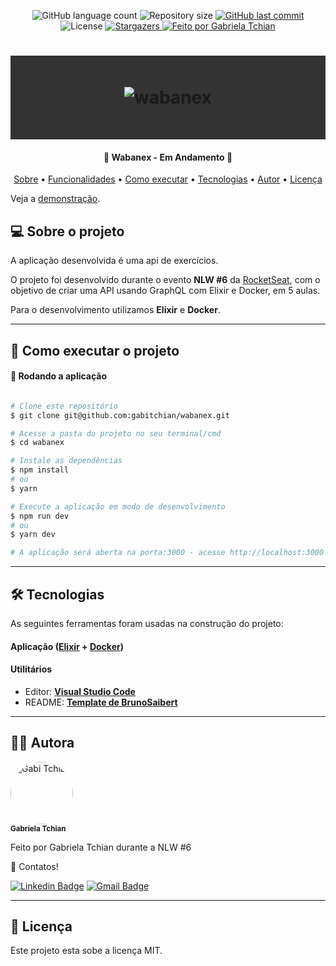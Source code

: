 <!-- # Wabanex

To start your Phoenix server:

- Install dependencies with `mix deps.get`
- Create and migrate your database with `mix ecto.setup`
- create migrations: `mix ecto.gen.migration create_users_table`
- run migrations: `mix ecto.migrate`
- drop banco: `mix ecto.reset`
- Start Phoenix endpoint with `mix phx.server`
- Terminal Iterativo: `iex -S mix`

Now you can visit [`localhost:4000`](http://localhost:4000) from your browser.

Ready to run in production? Please [check our deployment guides](https://hexdocs.pm/phoenix/deployment.html).

## Learn more

- Official website: https://www.phoenixframework.org/
- Guides: https://hexdocs.pm/phoenix/overview.html
- Docs: https://hexdocs.pm/phoenix
- Forum: https://elixirforum.com/c/phoenix-forum
- Source: https://github.com/phoenixframework/phoenix -->

<p align="center">
  <img alt="GitHub language count" src="https://img.shields.io/github/languages/count/gabitchian/wabanex?color=%2304D361&style=for-the-badge">

  <img alt="Repository size" src="https://img.shields.io/github/repo-size/gabitchian/wabanex?style=for-the-badge">

  <a href="https://github.com/gabitchian/wabanex/commits/main">
    <img alt="GitHub last commit" src="https://img.shields.io/github/last-commit/gabitchian/wabanex?style=for-the-badge">
  </a>

   <img alt="License" src="https://img.shields.io/badge/license-MIT-brightgreen?style=for-the-badge">
   <a href="https://github.com/gabitchian/wabanex/stargazers">
    <img alt="Stargazers" src="https://img.shields.io/github/stars/gabitchian/wabanex?style=for-the-badge">
  </a>

  <a href="https://github.com/gabitchian">
    <img alt="Feito por Gabriela Tchian" src="https://img.shields.io/badge/feito%20por-Gabi%20Tchian-%231b9?style=for-the-badge">
  </a>

</p>
<h1 align="center" style="padding: 50px; background: #333333;">
    <img alt="wabanex" title="#wabanex" src="https://raw.githubusercontent.com/gabitchian/wabanex/main/public/logo-full.svg" />
</h1>

<h4 align="center">
	🏁  Wabanex - Em Andamento 🏁
</h4>

<p align="center">
 <a href="#--sobre-o-projeto">Sobre</a> •
 <a href="#-%EF%B8%8F-funcionalidades">Funcionalidades</a> •
 <a href="#--como-executar-o-projeto">Como executar</a> •
 <a href="#--tecnologias">Tecnologias</a> •
 <a href="#--autor">Autor</a> •
 <a href="#--licença">Licença</a>
</p>

Veja a [demonstração](https://move-it-desafios-gabitchian.vercel.app/).

## [](https://github.com/gabitchian/wabanex#--sobre-o-projeto) 💻 Sobre o projeto

A aplicação desenvolvida é uma api de exercícios.

O projeto foi desenvolvido durante o evento **NLW #6** da [RocketSeat](https://rocketseat.com.br/), com o objetivo de criar uma API usando GraphQL com Elixir e Docker, em 5 aulas.

Para o desenvolvimento utilizamos **Elixir** e **Docker**.

---

## [](https://github.com/gabitchian/wabanex#--como-executar-o-projeto) 🚀 Como executar o projeto

<!-- ### Pré-requisitos

Antes de começar, você vai precisar ter instalado em sua máquina as seguintes ferramentas:
[Git](https://git-scm.com), [Node.js](https://nodejs.org/en/).
Além disso, é bom ter um editor para trabalhar com o código como [VSCode](https://code.visualstudio.com/). -->

#### 🧭 Rodando a aplicação

```bash

# Clone este repositório
$ git clone git@github.com:gabitchian/wabanex.git

# Acesse a pasta do projeto no seu terminal/cmd
$ cd wabanex

# Instale as dependências
$ npm install
# ou
$ yarn

# Execute a aplicação em modo de desenvolvimento
$ npm run dev
# ou
$ yarn dev

# A aplicação será aberta na porta:3000 - acesse http://localhost:3000

```

---

## [](https://github.com/gabitchian/wabanex#--tecnologias) 🛠 Tecnologias

As seguintes ferramentas foram usadas na construção do projeto:

#### **Aplicação** (**[Elixir](https://reactjs.org/)** + **[Docker](https://nextjs.org/)**)

#### **Utilitários**

- Editor: **[Visual Studio Code](https://code.visualstudio.com/)**
- README: **[Template de BrunoSaibert](https://github.com/BrunoSaibert/brunoquiz/blob/main/README.md)**

---

## [](https://github.com/gabitchian/wabanex#--autor) 👩‍🚀 Autora

 <img style="border-radius: 50%;" src="https://avatars.githubusercontent.com/gabitchian" width="100px;" alt="Gabi Tchian"/>
 <br />
 <sub><b>Gabriela Tchian</b></sub></a>
 <br />

Feito por Gabriela Tchian durante a NLW #6

👋 Contatos!

[![Linkedin Badge](https://img.shields.io/badge/-LinkedIn-blue?style=for-the-badge&logo=Linkedin&logoColor=white&link=https://www.linkedin.com/in/gabrielatchian/)](https://www.linkedin.com/in/gabrielatchian/)
[![Gmail Badge](https://img.shields.io/badge/-Gmail-c14438?style=for-the-badge&logo=Gmail&logoColor=white&link=mailto:gftchian0609@gmail.com)](mailto:gftchian0609@gmail.com)

---

## [](https://github.com/gabitchian/wabanex#--licença) 📝 Licença

Este projeto esta sobe a licença MIT.
